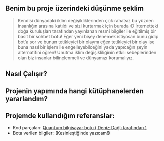 ## Benim bu proje üzerindeki düşünme şeklim
> Kendisi dünyadaki iklim değişikliklerinden çok rahatsız bu yüzden insanlığın arasına katıldı ve sizi kurtarmak için burada :D
>  İrternetteki doğa kuruluşları tarafından yayınlanan resmi bilgiler ile eğitilmiş bir basit bir sohbet botu!
>  Eğer yeni bişey denemek istiyosan bunu gidip bot'a sor ve bunun tetikleyici bir olaymı eğer tetikleyici bir olay ise buna nasıl bir işlem ile engelleyebilceğini yada yapıcağın şeyin alternatifini öğren!
>  Unutma iklim değişikliliğinin etkili sebeplerinden olan biz insanlar bilinçlenmeli ve dünyamızı korumalıyız.

## Nasıl Çalışır?
>


## Projenin yapımında hangi kütüphanelerden yararlandım?
>



## Projemde kullandığım referanslar:
- Kod parçaları: [Quantum bilgisayar botu ( Deniz Dağlı tarafından )](https://github.com/denizdagli/QuantumComputingChatbot)
- Bota verilen bilgiler: (Kesinleştiğinde yazıcam!)
  
